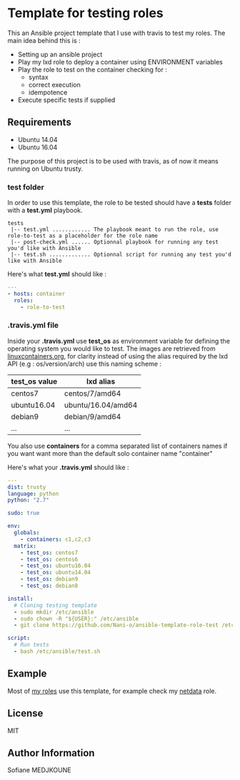 Template for testing roles
==========================

This an Ansible project template that I use with travis to test my roles. The main idea behind this is :

  - Setting up an ansible project
  - Play my lxd role to deploy a container using ENVIRONMENT variables
  - Play the role to test on the container checking for :
    - syntax
    - correct execution
    - idempotence
  - Execute specific tests if supplied

Requirements
------------

  - Ubuntu 14.04
  - Ubuntu 16.04

The purpose of this project is to be used with travis, as of now it means running on Ubuntu trusty.

### test folder

In order to use this template, the role to be tested should have a **tests** folder with a **test.yml** playbook.

```
tests
 |-- test.yml ............ The playbook meant to run the role, use role-to-test as a placeholder for the role name
 |-- post-check.yml ...... Optionnal playbook for running any test you'd like with Ansible
 |-- test.sh ............. Optionnal script for running any test you'd like with Ansible
```

Here's what **test.yml** should like :

```YAML
---
- hosts: container
  roles:
    - role-to-test
```

### .travis.yml file

Inside your **.travis.yml** use **test_os** as environment variable for defining the operating system you would like to test.
The images are retrieved from [linuxcontainers.org](https://images.linuxcontainers.org), for clarity instead of using the alias required by the lxd API (e.g : os/version/arch) use this naming scheme :

test_os value | lxd alias
------------- | ---------
centos7 | centos/7/amd64
ubuntu16.04 | ubuntu/16.04/amd64
debian9 | debian/9/amd64
... | ...

You also use **containers** for a comma separated list of containers names if you want want more than the default solo container name "container"

Here's what your **.travis.yml** should like :

```YAML
---
dist: trusty
language: python
python: "2.7"

sudo: true

env:
  globals:
    - containers: c1,c2,c3
  matrix:
    - test_os: centos7
    - test_os: centos6
    - test_os: ubuntu16.04
    - test_os: ubuntu14.04
    - test_os: debian9
    - test_os: debian8

install:
  # Cloning testing template
  - sudo mkdir /etc/ansible
  - sudo chown -R "${USER}:" /etc/ansible
  - git clone https://github.com/Nani-o/ansible-template-role-test /etc/ansible

script:
  # Run tests
  - bash /etc/ansible/test.sh
```

Example
-------

Most of [my roles](https://github.com/search?q=user%3ANani-o+ansible-role&type=Repositories) use this template, for example check my [netdata](https://github.com/Nani-o/ansible-role-netdata) role.

License
-------

MIT

Author Information
------------------

Sofiane MEDJKOUNE
